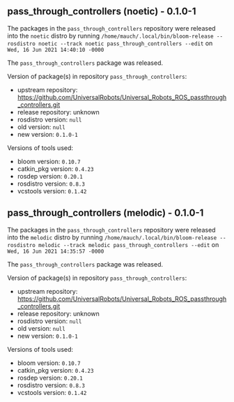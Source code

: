 ## pass_through_controllers (noetic) - 0.1.0-1

The packages in the `pass_through_controllers` repository were released into the `noetic` distro by running `/home/mauch/.local/bin/bloom-release --rosdistro noetic --track noetic pass_through_controllers --edit` on `Wed, 16 Jun 2021 14:40:10 -0000`

The `pass_through_controllers` package was released.

Version of package(s) in repository `pass_through_controllers`:

- upstream repository: https://github.com/UniversalRobots/Universal_Robots_ROS_passthrough_controllers.git
- release repository: unknown
- rosdistro version: `null`
- old version: `null`
- new version: `0.1.0-1`

Versions of tools used:

- bloom version: `0.10.7`
- catkin_pkg version: `0.4.23`
- rosdep version: `0.20.1`
- rosdistro version: `0.8.3`
- vcstools version: `0.1.42`


## pass_through_controllers (melodic) - 0.1.0-1

The packages in the `pass_through_controllers` repository were released into the `melodic` distro by running `/home/mauch/.local/bin/bloom-release --rosdistro melodic --track melodic pass_through_controllers --edit` on `Wed, 16 Jun 2021 14:35:57 -0000`

The `pass_through_controllers` package was released.

Version of package(s) in repository `pass_through_controllers`:

- upstream repository: https://github.com/UniversalRobots/Universal_Robots_ROS_passthrough_controllers.git
- release repository: unknown
- rosdistro version: `null`
- old version: `null`
- new version: `0.1.0-1`

Versions of tools used:

- bloom version: `0.10.7`
- catkin_pkg version: `0.4.23`
- rosdep version: `0.20.1`
- rosdistro version: `0.8.3`
- vcstools version: `0.1.42`


